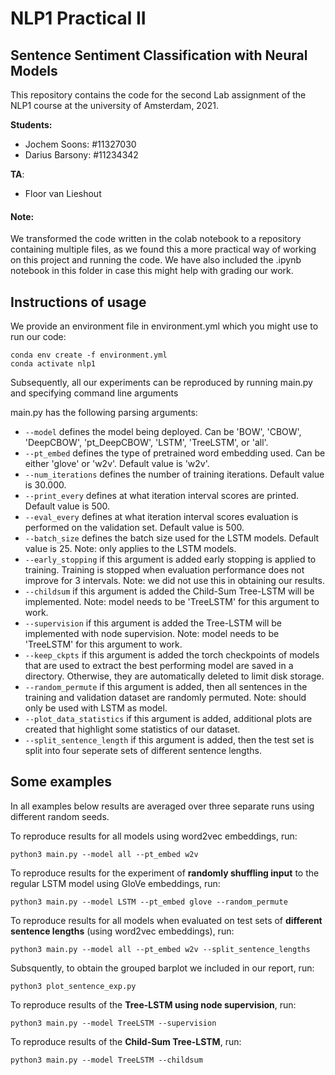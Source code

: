 # NLP1 Practical II

## Sentence Sentiment Classification with Neural Models

This repository contains the code for the second Lab assignment of the NLP1 course at the university of Amsterdam, 2021.

**Students:**

* Jochem Soons:  #11327030
* Darius Barsony: #11234342

**TA**:

* Floor van Lieshout

#### Note:

We transformed the code written in the colab notebook to a repository containing multiple files, as we found this a more practical way of working on this project and running the code. We have also included the .ipynb notebook in this folder in case this might help with grading our work.

## Instructions of usage

We provide an environment file in environment.yml which you might use to run our code:

    conda env create -f environment.yml
    conda activate nlp1
    
Subsequently, all our experiments can be reproduced by running main.py and specifying command line arguments

main.py has the following parsing arguments:

- `--model` defines the model being deployed. Can be 'BOW', 'CBOW', 'DeepCBOW', 'pt_DeepCBOW', 'LSTM', 'TreeLSTM', or 'all'.
- `--pt_embed` defines the type of pretrained word embedding used. Can be either 'glove' or 'w2v'. Default value is 'w2v'.
- `--num_iterations` defines the number of training iterations. Default value is 30.000.
- `--print_every` defines at what iteration interval scores are printed. Default value is 500.
- `--eval_every` defines at what iteration interval scores evaluation is performed on the validation set. Default value is 500.
- `--batch_size` defines the batch size used for the LSTM models. Default value is 25. Note: only applies to the LSTM models.
- `--early_stopping` if this argument is added early stopping is applied to training. Training is stopped when evaluation performance does not improve for 3 intervals. Note: we did not use this in obtaining our results.
- `--childsum` if this argument is added the Child-Sum Tree-LSTM will be implemented. Note: model needs to be 'TreeLSTM' for this argument to work.
- `--supervision` if this argument is added the Tree-LSTM will be implemented with node supervision. Note: model needs to be 'TreeLSTM' for this argument to work.
- `--keep_ckpts` if this argument is added the torch checkpoints of models that are used to extract the best performing model are saved in a directory. Otherwise, they are automatically deleted to limit disk storage.
- `--random_permute` if this argument is added, then all sentences in the training and validation dataset are randomly permuted. Note: should only be used with LSTM as model.
- `--plot_data_statistics` if this argument is added, additional plots are created that highlight some statistics of our dataset.
- `--split_sentence_length` if this argument is added, then the test set is split into four seperate sets of different sentence lengths.

## Some examples

In all examples below results are averaged over three separate runs using different random seeds.

To reproduce results for all models using word2vec embeddings, run:
```
python3 main.py --model all --pt_embed w2v
```

To reproduce results for the experiment of **randomly shuffling input** to the regular LSTM model using GloVe embeddings, run:
```
python3 main.py --model LSTM --pt_embed glove --random_permute
```

To reproduce results for all models when evaluated on test sets of **different sentence lengths** (using word2vec embeddings), run:
```
python3 main.py --model all --pt_embed w2v --split_sentence_lengths
```

Subsquently, to obtain the grouped barplot we included in our report, run:
```
python3 plot_sentence_exp.py
```


To reproduce results of the **Tree-LSTM using node supervision**, run:
```
python3 main.py --model TreeLSTM --supervision
```

To reproduce results of the **Child-Sum Tree-LSTM**, run:
```
python3 main.py --model TreeLSTM --childsum
```



